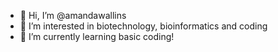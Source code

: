 - 👋 Hi, I’m @amandawallins
- 👀 I’m interested in biotechnology, bioinformatics and coding
- 🌱 I’m currently learning basic coding! 

<!---
amandawallins/amandawallins is a ✨ special ✨ repository because its `README.md` (this file) appears on your GitHub profile.
You can click the Preview link to take a look at your changes.
--->
